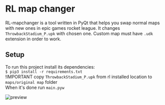 # RL map changer

RL-mapchanger is a tool written in PyQt that helps you swap normal maps with new ones in epic games rocket league. It changes `ThrowbackStadium_P.upk` with chosen one. Custom map must have `.udk` extension in order to work. 

## Setup
To run this project install its dependencies:  
`$ pip3 install -r requirements.txt`  
!IMPORTANT copy `ThrowbackStadium_P.upk` from rl installed location to `maps/original map` folder  
When it's done run `main.pyw`

![preview](https://i.imgur.com/QFLBVwT.png)